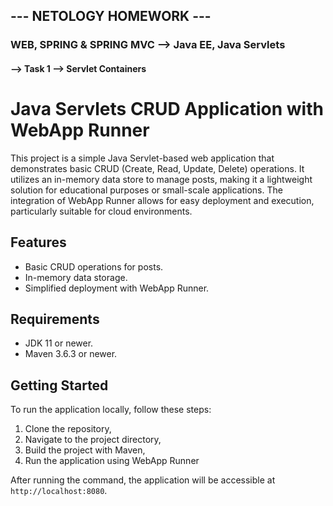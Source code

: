 ## --- NETOLOGY HOMEWORK ---
### WEB, SPRING & SPRING MVC --> Java EE, Java Servlets


#### --> Task 1 --> Servlet Containers


# Java Servlets CRUD Application with WebApp Runner

This project is a simple Java Servlet-based web application that demonstrates basic CRUD (Create, Read, Update, Delete) operations. It utilizes an in-memory data store to manage posts, making it a lightweight solution for educational purposes or small-scale applications. The integration of WebApp Runner allows for easy deployment and execution, particularly suitable for cloud environments.

## Features

- Basic CRUD operations for posts.
- In-memory data storage.
- Simplified deployment with WebApp Runner.

## Requirements

- JDK 11 or newer.
- Maven 3.6.3 or newer.

## Getting Started

To run the application locally, follow these steps:

1. Clone the repository,
2. Navigate to the project directory,
3. Build the project with Maven,
4. Run the application using WebApp Runner

After running the command, the application will be accessible at `http://localhost:8080`.

